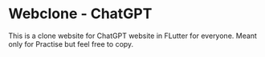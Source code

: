 # Webclone - ChatGPT

This is a clone website for ChatGPT website in FLutter for everyone. Meant only for Practise but feel free to copy.
